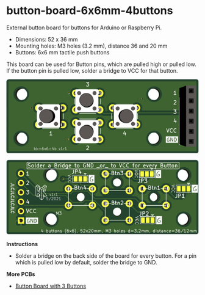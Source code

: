 # button-board-6x6mm-4buttons

External button board for buttons for Arduino or Raspberry Pi.

- Dimensions: 52 x 36 mm
- Mounting holes: M3 holes (3.2 mm), distance 36 and 20 mm
- Buttons: 6x6 mm tactile push buttons

This board can be used for Button pins, which are pulled high or pulled low. If the button pin is pulled low, solder a bridge to VCC for that button.

![PCB front](./images/front.jpg)

![PCB back](./images/back.jpg)

__Instructions__

- Solder a bridge on the back side of the board for every button. For a pin which is pulled low by default, solder the bridge to GND.

__More PCBs__

- [Button Board with 3 Buttons](https://github.com/zytzeiche/button-board-6x6mm-3buttons)
